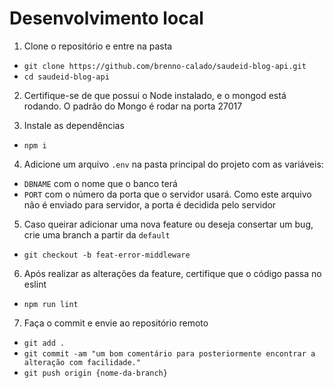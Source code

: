 # Desenvolvimento local
1. Clone o repositório e entre na pasta
- `git clone https://github.com/brenno-calado/saudeid-blog-api.git`
- `cd saudeid-blog-api`

2. Certifique-se de que possui o Node instalado, e o mongod está rodando. O padrão do Mongo é rodar na porta 27017

3. Instale as dependências
- `npm i`

4. Adicione um arquivo `.env` na pasta principal do projeto com as variáveis:
- `DBNAME` com o nome que o banco terá
- `PORT` com o número da porta que o servidor usará. Como este arquivo não é enviado para servidor, a porta é decidida pelo servidor

5. Caso queirar adicionar uma nova feature ou deseja consertar um bug, crie uma branch a partir da `default`
- `git checkout -b feat-error-middleware`

6. Após realizar as alterações da feature, certifique que o código passa no eslint
- `npm run lint`

7. Faça o commit e envie ao repositório remoto
- `git add .`
- `git commit -am "um bom comentário para posteriormente encontrar a alteração com facilidade."`
- `git push origin {nome-da-branch}`


